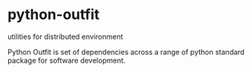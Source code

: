 # python-outfit
utilities for distributed environment

Python Outfit is set of dependencies across a range of python standard package for software development. 

